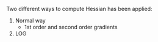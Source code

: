 Two different ways to compute Hessian has been applied:

1. Normal way
   - 1st order and second order gradients
2. LOG
